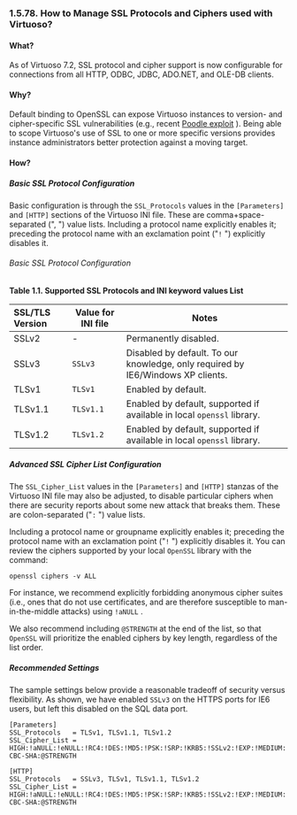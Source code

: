 <div id="howtomanagesslprotocolsandciphers" class="section">

<div class="titlepage">

<div>

<div>

### 1.5.78. How to Manage SSL Protocols and Ciphers used with Virtuoso?

</div>

</div>

</div>

<div id="howtomanagesslprotocolsandcipherswhat" class="section">

<div class="titlepage">

<div>

<div>

#### What?

</div>

</div>

</div>

As of Virtuoso 7.2, SSL protocol and cipher support is now configurable
for connections from all HTTP, ODBC, JDBC, ADO.NET, and OLE-DB clients.

</div>

<div id="howtomanagesslprotocolsandcipherswhy" class="section">

<div class="titlepage">

<div>

<div>

#### Why?

</div>

</div>

</div>

Default binding to OpenSSL can expose Virtuoso instances to version- and
cipher-specific SSL vulnerabilities (e.g., recent <a
href="http://security.stackexchange.com/questions/70719/ssl3-poodle-vulnerability"
class="ulink" target="_top">Poodle exploit</a> ). Being able to scope
Virtuoso's use of SSL to one or more specific versions provides instance
administrators better protection against a moving target.

</div>

<div id="howtomanagesslprotocolsandciphershow" class="section">

<div class="titlepage">

<div>

<div>

#### How?

</div>

</div>

</div>

<div id="howtomanagesslprotocolsandciphershowbasicc" class="section">

<div class="titlepage">

<div>

<div>

##### Basic SSL Protocol Configuration

</div>

</div>

</div>

Basic configuration is through the `SSL_Protocols` values in the
`[Parameters]` and `[HTTP]` sections of the Virtuoso INI file. These are
comma+space-separated (", ") value lists. Including a protocol name
explicitly enables it; preceding the protocol name with an exclamation
point ("`!` ") explicitly disables it.

<div id="howtomanagesslprotocolsandciphershowbasiccss" class="section">

<div class="titlepage">

<div>

<div>

###### Basic SSL Protocol Configuration

</div>

</div>

</div>

<div id="id3640" class="decimalstyle">

**Table 1.1. Supported SSL Protocols and INI keyword values List**

<div class="decimalstyle-contents">

| SSL/TLS Version | Value for INI file | Notes                                                                           |
|:----------------|--------------------|---------------------------------------------------------------------------------|
| SSLv2           | \-                 | Permanently disabled.                                                           |
| SSLv3           | `SSLv3`            | Disabled by default. To our knowledge, only required by IE6/Windows XP clients. |
| TLSv1           | `TLSv1`            | Enabled by default.                                                             |
| TLSv1.1         | `TLSv1.1`          | Enabled by default, supported if available in local `openssl` library.          |
| TLSv1.2         | `TLSv1.2`          | Enabled by default, supported if available in local `openssl` library.          |

</div>

</div>

  

</div>

</div>

<div id="howtomanagesslprotocolsandciphershowbasica" class="section">

<div class="titlepage">

<div>

<div>

##### Advanced SSL Cipher List Configuration

</div>

</div>

</div>

The `SSL_Cipher_List` values in the `[Parameters]` and `[HTTP]` stanzas
of the Virtuoso INI file may also be adjusted, to disable particular
ciphers when there are security reports about some new attack that
breaks them. These are colon-separated ("`:` ") value lists.

Including a protocol name or groupname explicitly enables it; preceding
the protocol name with an exclamation point ("`!` ") explicitly disables
it. You can review the ciphers supported by your local `OpenSSL` library
with the command:

``` programlisting
openssl ciphers -v ALL
```

For instance, we recommend explicitly forbidding anonymous cipher suites
(i.e., ones that do not use certificates, and are therefore susceptible
to man-in-the-middle attacks) using `!aNULL` .

We also recommend including `@STRENGTH` at the end of the list, so that
`OpenSSL` will prioritize the enabled ciphers by key length, regardless
of the list order.

</div>

<div id="howtomanagesslprotocolsandciphershowbasicr" class="section">

<div class="titlepage">

<div>

<div>

##### Recommended Settings

</div>

</div>

</div>

The sample settings below provide a reasonable tradeoff of security
versus flexibility. As shown, we have enabled `SSLv3` on the HTTPS ports
for IE6 users, but left this disabled on the SQL data port.

``` programlisting
[Parameters]
SSL_Protocols   = TLSv1, TLSv1.1, TLSv1.2
SSL_Cipher_List = HIGH:!aNULL:!eNULL:!RC4:!DES:!MD5:!PSK:!SRP:!KRB5:!SSLv2:!EXP:!MEDIUM:!LOW:!DES-CBC-SHA:@STRENGTH

[HTTP]
SSL_Protocols   = SSLv3, TLSv1, TLSv1.1, TLSv1.2
SSL_Cipher_List = HIGH:!aNULL:!eNULL:!RC4:!DES:!MD5:!PSK:!SRP:!KRB5:!SSLv2:!EXP:!MEDIUM:!LOW:!DES-CBC-SHA:@STRENGTH
```

</div>

</div>

</div>
